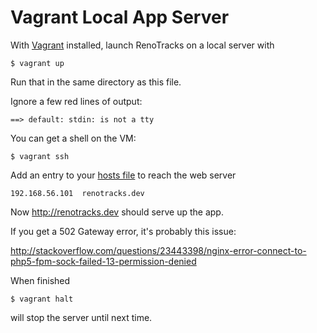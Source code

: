 # Vagrant Local App Server #

With [Vagrant](http://vagrantup.com) installed, launch RenoTracks on a local server with

```
$ vagrant up
```

Run that in the same directory as this file.

Ignore a few red lines of output:

```
==> default: stdin: is not a tty
```

You can get a shell on the VM:

```
$ vagrant ssh
```

Add an entry to your [hosts file][1] to reach the web server

```
192.168.56.101  renotracks.dev
```

[1]:http://www.howtogeek.com/howto/27350/beginner-geek-how-to-edit-your-hosts-file/

Now http://renotracks.dev should serve up the app. 

If you get a 502 Gateway error, it's probably this issue:

http://stackoverflow.com/questions/23443398/nginx-error-connect-to-php5-fpm-sock-failed-13-permission-denied

When finished

```
$ vagrant halt
```

will stop the server until next time.

